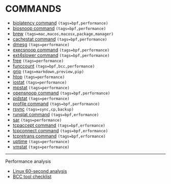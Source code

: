 # COMMANDS
- [biolatency command](./BIOLATENCY/index.md) `(tags=bpf,performance)`
- [biosnoop command](./BIOSNOOP/index.md) `(tags=bpf,performance)`
- [brew](./BREW/index.md) `(tags=mac,macos,macosx,package,manager)`
- [cachestat command](./CACHESTAT/index.md) `(tags=bpf,performance)`
- [dmesg](./DMESG/index.md) `(tags=performance)`
- [execsnoop command](./EXECSNOOP/index.md) `(tags=bpf,performance)`
- [ext4slower command](./EXT4SLOWER/index.md) `(tags=bpf,performance)`
- [free](./FREE/index.md) `(tags=performance)`
- [funccount](./FUNCCOUNT/index.md) `(tags=bpf,bcc,performance)`
- [grip](./GRIP/index.md) `(tags=markdown,preview,pip)`
- [htop](./HTOP/index.md) `(tags=performance)`
- [iostat](./IOSTAT/index.md) `(tags=performance)`
- [mpstat](./MPSTAT/index.md) `(tags=performance)`
- [opensnoop command](./OPENSNOOP/index.md) `(tags=bpf,performance)`
- [pidstat](./PIDSTAT/index.md) `(tags=performance)`
- [profile command](./PROFILE/index.md) `(tags=bpf,performance)`
- [rsync](./RSYNC/index.md) `(tags=sync,cp,backup)`
- [runqlat command](./RUNQLAT/index.md) `(tags=bpf,erformance)`
- [sar](./SAR/index.md) `(tags=performance)`
- [tcpaccept command](./TCPACCEPT/index.md) `(tags=bpf,erformance)`
- [tcpconnect command](./TCPCONNECT/index.md) `(tags=bpf,erformance)`
- [tcpretrans command](./TCPRETRANS/index.md) `(tags=bpf,erformance)`
- [uptime](./UPTIME/index.md) `(tags=performance)`
- [vmstat](./VMSTAT/index.md) `(tags=performance)`

---
Performance analysis
- [Linux 60-second analysis](../LINUX_INTERNALS/BPF/ch3_performance_analysis/index.md#linux-60-second-analysis)
- [BCC tool checklist](../LINUX_INTERNALS/BPF/ch3_performance_analysis/index.md#linux-60-second-analysis)

